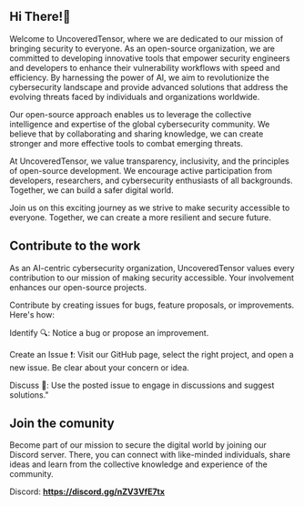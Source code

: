 ## Hi There!👋
Welcome to UncoveredTensor, where we are dedicated to our mission of bringing security to everyone. As an open-source organization, we are committed to developing innovative tools that empower security engineers and developers to enhance their vulnerability workflows with speed and efficiency.
By harnessing the power of AI, we aim to revolutionize the cybersecurity landscape and provide advanced solutions that address the evolving threats faced by individuals and organizations worldwide.

Our open-source approach enables us to leverage the collective intelligence and expertise of the global cybersecurity community. We believe that by collaborating and sharing knowledge, we can create stronger and more effective tools to combat emerging threats.

At UncoveredTensor, we value transparency, inclusivity, and the principles of open-source development. We encourage active participation from developers, researchers, and cybersecurity enthusiasts of all backgrounds. Together, we can build a safer digital world.

Join us on this exciting journey as we strive to make security accessible to everyone. Together, we can create a more resilient and secure future.

## Contribute to the work
As an AI-centric cybersecurity organization, UncoveredTensor values every contribution to our mission of making security accessible. Your involvement enhances our open-source projects.

Contribute by creating issues for bugs, feature proposals, or improvements. Here's how:

Identify 🔍: Notice a bug or propose an improvement.

Create an Issue ❗: Visit our GitHub page, select the right project, and open a new issue. Be clear about your concern or idea.

Discuss 💬: Use the posted issue to engage in discussions and suggest solutions."


## Join the comunity
Become part of our mission to secure the digital world by joining our Discord server. There, you can connect with like-minded individuals, share ideas and learn from the collective knowledge and experience of the community.

Discord: **https://discord.gg/nZV3VfE7tx**
